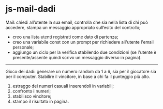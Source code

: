 # js-mail-dadi
Mail: chiedi all’utente la sua email, controlla che sia nella lista di chi può accedere, stampa un messaggio appropriato sull’esito del controllo;


-  creo una lista utenti registrati come dato di partenza;
-  creo una variabile const con un prompt per richiedere all'utente l'email personale;
- aggiungo un ciclo per la verifica stabilendo due condizioni (se l'utente è presente/assente quindi scrivo un messaggio diverso in pagina).




______________________________



Gioco dei dadi: generare un numero random da 1 a 6, sia per il giocatore sia per il computer. Stabilire il vincitore, in base a chi fa il punteggio più alto.


1. estraggo dei numeri casuali inserendoli in variabili;
2. confronto i numeri;
3. stabilisco vincitore;
4. stampo il risultato in pagina.